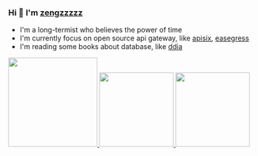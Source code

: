 ### Hi 👋 I'm [zengzzzzz](https://www.cnblogs.com/zengzzzzz/)

- I'm a long-termist who believes the power of time
- I'm currently focus on open source api gateway, like [apisix](https://github.com/apache/apisix), [easegress](https://github.com/megaease/easegress)
- I'm reading some books about database, like [ddia](https://dataintensive.net/)

<a href="/">
  <img height="180em" src="https://github-profile-summary-cards.vercel.app/api/cards/profile-details?username=zengzzzzz&theme=github">
  <img height="150em" src="https://github-readme-stats.vercel.app/api?username=zengzzzzz&show_icons=true&include_all_commits=true&count_private=true&title_color=333" />
  <img height="150em" src="https://github-readme-stats.vercel.app/api/top-langs?username=zengzzzzz&langs_count=5" />
</a>


